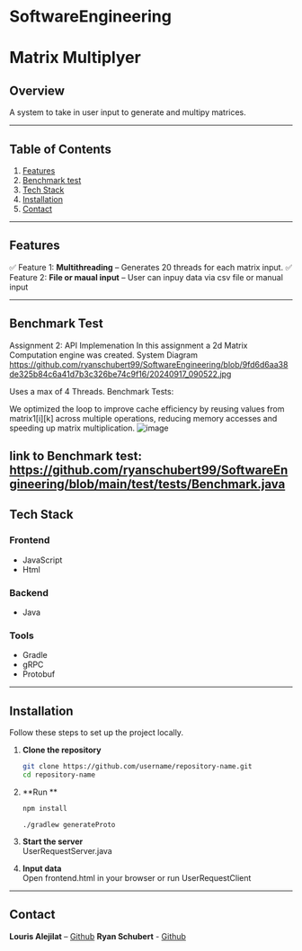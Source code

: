 # SoftwareEngineering

# **Matrix Multiplyer**  


## **Overview**  
A system to take in user input to generate and multipy matrices.



---

## **Table of Contents**  
1. [Features](#features)  
2. [Benchmark test](#benchmark-test)  
3. [Tech Stack](#tech-stack)  
4. [Installation](#installation)   
5. [Contact](#contact)  

---

## **Features**  
 
✅ Feature 1: **Multithreading** – Generates 20 threads for each matrix input.
✅ Feature 2: **File or maual input** – User can inpuy data via csv file or manual input  

---

## **Benchmark Test**  
Assignment 2: API Implemenation
In this assignment a 2d Matrix Computation engine was created.
System Diagram
https://github.com/ryanschubert99/SoftwareEngineering/blob/9fd6d6aa38de325b84c6a41d7b3c326be74c9f16/20240917_090522.jpg


Uses a max of 4 Threads.
Benchmark Tests:

We optimized the loop to improve cache efficiency by reusing values from matrix1[i][k] across multiple operations, 
reducing memory accesses and speeding up matrix multiplication.
![image](https://github.com/user-attachments/assets/ceae436e-dfc8-4443-933a-713284a60a0b)

link to Benchmark test:
https://github.com/ryanschubert99/SoftwareEngineering/blob/main/test/tests/Benchmark.java 
---

## **Tech Stack**  
### **Frontend**   
- JavaScript  
- Html 

### **Backend**  
- Java  

### **Tools**  
- Gradle  
- gRPC  
- Protobuf  

---

## **Installation**  

Follow these steps to set up the project locally.  

1. **Clone the repository**  
   ```bash
   git clone https://github.com/username/repository-name.git
   cd repository-name
   ```

2. **Run **  
   ```bash
   npm install
   ```
   ```
   ./gradlew generateProto
   ```
   

4. **Start the server**  
   UserRequestServer.java


5. **Input data**  
   Open frontend.html in your browser or run UserRequestClient
    


---

## **Contact**  
**Louris Alejilat** – [Github](https://github.com/dashboard)
**Ryan Schubert** - [Github](https://github.com/ryanschubert99)

